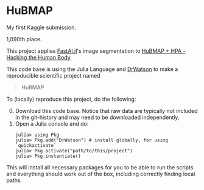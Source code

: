 # HuBMAP

My first Kaggle submission.

1,090th place.

This project applies [FastAI.jl](https://github.com/FluxML/FastAI.jl)'s image segmentation to [HuBMAP + HPA - Hacking the Human Body](https://www.kaggle.com/competitions/hubmap-organ-segmentation).


This code base is using the Julia Language and [DrWatson](https://juliadynamics.github.io/DrWatson.jl/stable/)
to make a reproducible scientific project named
> HuBMAP

To (locally) reproduce this project, do the following:

0. Download this code base. Notice that raw data are typically not included in the
   git-history and may need to be downloaded independently.
1. Open a Julia console and do:
   ```
   julia> using Pkg
   julia> Pkg.add("DrWatson") # install globally, for using `quickactivate`
   julia> Pkg.activate("path/to/this/project")
   julia> Pkg.instantiate()
   ```

This will install all necessary packages for you to be able to run the scripts and
everything should work out of the box, including correctly finding local paths.
